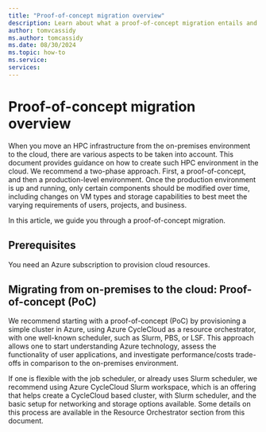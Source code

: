 ```yaml
---
title: "Proof-of-concept migration overview"
description: Learn about what a proof-of-concept migration entails and follow the guide through one.
author: tomvcassidy
ms.author: tomcassidy
ms.date: 08/30/2024
ms.topic: how-to
ms.service: 
services: 
---
```


# Proof-of-concept migration overview

When you move an HPC infrastructure from the on-premises environment to the cloud, there are various aspects to be taken into account. This document provides guidance on how to create such HPC environment in the cloud. We recommend
a two-phase approach. First, a proof-of-concept, and then a production-level environment. Once the production environment is up and running, only certain components should be modified over time, including changes on VM types and storage capabilities to best meet the varying requirements of users, projects, and business.

In this article, we guide you through a proof-of-concept migration.

## Prerequisites

You need an Azure subscription to provision cloud resources.

## Migrating from on-premises to the cloud: Proof-of-concept (PoC)

We recommend starting with a proof-of-concept (PoC) by provisioning a simple cluster in Azure, using Azure CycleCloud as a resource orchestrator, with one well-known scheduler, such as Slurm, PBS, or LSF. This approach allows one to start understanding Azure technology, assess the functionality of user applications, and investigate performance/costs trade-offs in comparison to the on-premises environment.

If one is flexible with the job scheduler, or already uses Slurm scheduler, we recommend using Azure CycleCloud Slurm workspace, which is an offering that helps create a CycleCloud based cluster, with Slurm scheduler, and the basic setup for networking and storage options available. Some details on this process are available in the Resource Orchestrator section from this document.